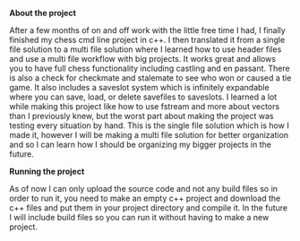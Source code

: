 **About the project**

After a few months of on and off work with the little free time I had, I finally finished my chess cmd line project in c++. I then translated it from a single file
solution to a multi file solution where I learned how to use header files and use a multi file workflow with big projects. It works great and allows you to have 
full chess functionality including castling and en passant. There is also a check for checkmate and stalemate to see who won or caused a tie game.
It also includes a saveslot system which is infinitely expandable where you can save, load, or delete savefiles to saveslots. I learned a lot while making this
project like how to use fstream and more about vectors than I previously knew, but the worst part about making the project was testing every situation by hand.
This is the single file solution which is how I made it, however I will be making a multi file solution for better organization and so I can learn how I should
be organizing my bigger projects in the future. 

**Running the project**

As of now I can only upload the source code and not any build files so in order to run it, you need to make an empty c++ project and download the c++ files and put
them in your project directory and compile it. In the future I will include build files so you can run it without having to make a new project.
